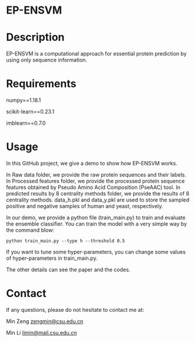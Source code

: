 # EP-ENSVM
# Description
EP-ENSVM is a computational approach for essential protein prediction by using only sequence information. 

# Requirements
numpy==1.18.1

scikit-learn==0.23.1

imblearn==0.7.0

# Usage
In this GitHub project, we give a demo to show how EP-ENSVM works. 

In Raw data folder, we provide the raw protein sequences and their labels. In Processed features folder, we provide the processed protein sequence features obtained by Pseudo Amino Acid Composition (PseAAC) tool. In predicted results by 8 centrality methods folder, we provide the results of 8 centrality methods. data_h.pkl and data_y.pkl are used to store the sampled positive and negative samples of human and yeast, respectively.

In our demo, we provide a python file (train_main.py) to train and evaluate the ensemble classifier. You can train the model with a very simple way by the command blow:

`python train_main.py --type h --threshold 0.5`


If you want to tune some hyper-parameters, you can change some values of hyper-parameters in train_main.py. 

The other details can see the paper and the codes.
 
# Contact
If any questions, please do not hesitate to contact me at:

Min Zeng   zengmin@csu.edu.cn  

Min Li     limin@mail.csu.edu.cn

